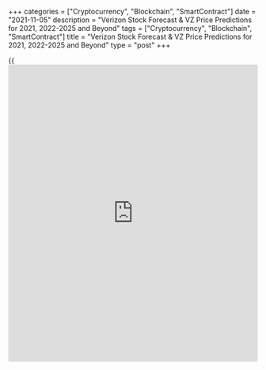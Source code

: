 +++
categories = ["Cryptocurrency", "Blockchain", "SmartContract"]
date = "2021-11-05"
description = "Verizon Stock Forecast & VZ Price Predictions for 2021, 2022-2025 and Beyond"
tags = ["Cryptocurrency", "Blockchain", "SmartContract"]
title = "Verizon Stock Forecast & VZ Price Predictions for 2021, 2022-2025 and Beyond"
type = "post"
+++

{{<iframe id="large-banner" src="https://www.bounty.group/#slide=13.0" width="100%" height="600" scrolling="no" style="border: 0px solid rgb(216, 221, 230); border-radius: 3px;">}}

2021-11-05

2021-11-05

Verizon Stock Prediction: Is It More Than a Great Dividend Stock?Jana
Kane

Shares in Verizon entered 2021 with the past year’s downtrend still
going strong. And while the same can be said about many companies
disrupted by the pandemic, this company has been consistently
underperforming for some time. But while it has not been a steady ride,
the stock has still attracted income-oriented [investor](https://www.fintechee.com/tutorial-for-forex-trading/investor-mode/)s with its annual
dividend.

The overarching question is now whether [investor](https://www.fintechee.com/tutorial-for-forex-trading/investor-mode/)s should have higher
hopes for the stock. There may be signs of potential earnings
acceleration in future years, along with growing capital returns.

The article covers the following subjects:

What is the future of Verizon? Find out in this article! Check out the
Verizon stock forecast for 2021 made by analysts, as well as the
underlying causes of price changes, a stock analysis, and a long-term
price projection.

## About Verizon Communications Inc. Stock

Verizon Communications Inc. is a multinational telecommunications
conglomerate headquartered in New York City with a presence all over the
world. The company was formed on June 30, 2000, and in 2004, it was
added to the Dow Jones Industrial Average.

Verizon offers voice, data, and video services alongside solutions in
segments like Internet access, regional and long-distance telephony,
global data, home phone handsets, cloud services, and more.

Below is a quick summary of [VZ][1] stock:

  * Market cap: 234.3 billion
  * Forward dividend & yield: 2.51 (4.45%)
  * PE Ratio: 12.36
  * EPS: 4.56
  * Public float: 4.14 billion
  * Float Shorted: 1.05%
  * Average volume: 18.1 million

The Verizon Communications of today is a conglomeration of three telecom
companies that went through eight stock splits before they merged and
rebranded.

Date

|

Split Level

|

Future Verizon Company  
  
---|---|---  
  
May 15, 1960

|

3-for-1

|

GTE  
  
April 17, 1986

|

2-for-1

|

Bell Atlantic  
  
May 1, 1986

|

2-for-1

|

NYNEX  
  
Feb. 12, 1987

|

3-for-2

|

GTE  
  
May 1, 1990

|

2-for-1

|

Bell Atlantic  
  
June 22, 1990

|

2-for-1

|

GTE  
  
Aug. 16, 1993

|

2-for-1

|

NYNEX  
  
June 29, 1998

|

2-for-1

|

Bell Atlantic  
  
Verizon holds a [dominant ][2][market][2][ position][2], with its
biggest competitor being AT&T. Each of the companies is roughly twice
the size of smaller rivals T-Mobile and Sprint. This allows Verizon to
have the financial flexibility to keep up the trend of advancing the
network, returning capital to shareholders, and acquiring new companies.

The current price of a Verizon share is 52.27 USD.

## Which Factors Impact Verizon Communications Inc.?

We’ve divided factors that influence the Verizon Communications stock
price into several categories.

### Economic Factors

If the following parameters are stable or on the rise, the VZ price
strengthens accordingly:

  * Infrastructure quality
  * Exchange rates and stability of a host country’s currency
  * Business cycle stage (e.g., prosperity, recovery)

### Political Factors

The systematic risks in the political environment that could negatively
affect both the projected and real stock prices are as follows:

  * Bureaucracy and interference in telecom services
  * Taxation and level of corruption
  * Trade [regulation](https://www.playgroundfx.com/blog/forex-broker-regulation/)s and tariffs
  * Industrial safety [regulation](https://www.playgroundfx.com/blog/forex-broker-regulation/)s

### Technological Factors

In the technology sector, the biggest impact is made by:

  * Recent technological developments by Verizon and competitors
  * Technology-led product offering
  * Rate of technological diffusion

By actively tackling the problems and delivering new solutions within
each group, Verizon has every opportunity to drive its stock to higher
levels. Namely, the new 5G Wireless technology might revolutionize
virtual reality (VR), mixed reality (XR), and augmented reality (AR).

### Social Factors

The last category that has a strong effect on the VZ price includes:

  * Demographics and skill level of the population
  * Culture (gender roles, social conventions, etc.)
  * Leisure interests

If Verizon Communications Inc. understands the customers of a given
market from a social perspective, it leads to better product and service
offerings, ultimately resulting in a higher stock quote.

## Analysts’ Verizon Stock Projections for 2021

Is Verizon stock a buy right now? Based on 13 Wall Street analysts that
have issued their ratings and [12-month price targets][3], the consensus
rating is “Hold”, and the average price target is $62.46. But let’s take
a closer look at several of the most recent analyst recommendations.

### HSBC

HSBC placed their price target on Verizon Communications at $62 from
$58, maintaining a “Hold” rating. The firm added that Verizon remained
strategically well-positioned as it scales in the wireless sector while
offering a decent dividend yield.

### Moffett Nathanson

At Moffett Nathanson, analyst Craig Moffett downgraded his rating from
“Buy” to “Neutral”. He added that Verizon previously had an attractive
financial outlook, but the situation has become less clear now. It might
even be on track to lose its best-network title.

### OPPENHEIMER HLD

The Verizon Communications stock forecast by Timothy Horan from
Oppenheimer is less eventful. In a report released recently, the analyst
maintained a Hold rating on the company.

### Tigress Financial Partners

Tigress Financial Partners turned bullish on Verizon Communications Inc.
Analyst Ivan Feinseth upgraded the company from “Neutral” to “Buy”. In
the upgrade note, he noted that after ending 2020 with a full-year
revenue decline of 2.71%, Verizon seemed to reverse its losses and was
on track to generate higher revenue this year.

### Bank of America

Bank of America reiterated their “Buy” rating as well as a price target
set at $64. The impact on the share price is considered medium.

## Verizon (VZ) Stock Technical Analysis

To make a realistic forecast, we need to figure out market participants'
current sentiment and global trends. The latter can be identified using
the technical analysis of the oldest time frame.

A stable bullish trend has developed since 2010. The 2010-2018 trading
period is marked with stable trading activities. Also, trade volumes
were actively growing from 2018 till spring 2020 (the green line).
However, from March 2020, trade volumes have been falling (the red line
on the chart above, which coincides with the price direction). That
means buyers are unsure about [Verizon Communications][4] stock's
further growth and are sitting on the hedge.

Verizon stock price has attempted to break through the level of 61 US
dollars at least three times: in November 2018, December 2019, and
December 2020. The first attempt was amid high trading activity, but the
two subsequent attempts were amid low volumes. So, we can conclude that
most bulls are disappointed with the chance of an eventual update of
maximums.

Let's lay the Fibo grid over the trend to have a better understanding of
the process. The trend's lifespan can be divided into three areas:

  1. The grey area indicates the trend's bottom

  2. The red one is a consolidation area

  3. The yellow one is an area of peak values

In December 2019, the Verizon price chart rebounded from the upper limit
of the red range and went down. In summer 2021, the Verizon rate
consolidated in the trend bottom area, which increases the chance of the
market's potential reversal.

### Verizon Stock Forecast For Next Three Months

Let's continue our [VZ][1] technical analysis on the weekly prediction
chart to forecast a Verizon future value.

The Verizon stock has come close to support at 52 USD. At the same time,
the [MACD][5] has been in the negative zone since February, pointing to
the bulls' general weakness.

We might have two scenarios at this stage:

The [daily](https://www.fintecher.org/2020/03/03/forex-trading-daily-strategy/) chart might help us decide which scenario is more realistic.

We have a clear reversal signal from the MACD here: the indicator's line
has crossed the signal line from below in the blue circle area. The
signal will be confirmed if the last local resistance level at 55 USD is
broken.

However, the upper limit of the last hope area at 58 USD seems to be a
likelier price target.

### Verizon price forecast for 2021

Let's examine the price [history](https://www.fixpro.org/post/chargeless-historical-data-api-backtesting/) and make a long-term price prediction
for Verizon shares.

Having analyzed [Bollinger Bands](https://www.algotradesoft.org/custom-indicator/bollinger-bands.html)' width change, I projected the expected
Verizon trading range for the next 12 months on the [daily](https://www.fintecher.org/2020/03/03/forex-trading-daily-strategy/) chart.

Verizon's projected growth will have reached 58 USD by the end of the
year and then turn to a bearish correction. That's confirmed by Verizon
stock's weak potential we have identified using graphic and indicator
analysis. So, the Verizon technical chart may be expected to drop
gradually in 2022.

We might have the moment of truth in autumn 2022 when the price chart
reaches the trend line. If the trend line is broken, the global trend
will have a serious reason for a reversal. A pullback and an exit from
the grey zone will be a powerful signal of an ascending price movement.

The table below presents projected minimums and maximums of the Verizon
trading range for each month of 2021-2022.

Month

|

Verizon/USD price  
  
---|---  
  
Minimum

|

Maximum  
  
November

2021

|

52

|

56  
  
December

2021

|

55

|

58  
  
January

2022

|

55.5

|

58  
  
February

2022

|

54.5

|

57  
  
March

2022

|

53.5

|

56  
  
April

2022

|

52

|

54  
  
May

2022

|

51

|

53  
  
June

2022

|

50

|

52  
  
July

 2022

|

48.5

|

51  
  
August

2022

|

47.5

|

50  
  
September

2022

|

46.5

|

49  
  
October

2022

|

46.7

|

49.7  
  
#### Verizon Long-Term Trading Plan

Here's a trading plan for 2021-2022 based on the above analysis.



I don't recommend opening trades in Verizon shares until the end of the
year for the following reasons:

  * even if the market is trending up globally, there are serious preconditions for a reversal;

  * a bullish correction of the local bearish trend is expected shortly. It won't likely last for a long time and yield substantial profits.

A projected pullback from the upper limit of the trend bottom area at 58
USD is the optimum moment for entering the market. It might occur at the
end of this year. Once a reversal is confirmed, we can go short. Stop
Loss should be placed in the consolidation zone (the red line on the
chart above).

The trend line is a projected target of [Verizon's price movement][1] to
the downside. The scenario might be realized in the second half of 2022.
So, Take Profit should be set at around 48 USD. I also recommend
following reversal signals as the price has repeatedly retraced above
the trend line during the current trend.

Remember that short trades are more exposed to risk in the stock market.
Take care of yourself and your money!

Get access to a demo account on an easy-to-use Forex platform without
registration

[ Go to Demo Account ][6]

 [VZ][1] technical analysis is presented by Mikhail Hypov.

## Verizon Stock Forecast for 2022

Verizon may start 2022 at the price point of $57-$58. To learn what
might happen next, check out the table below with the VZ stock forecast
for next year.

Month

|

Opening price

|

Closing price

|

Minimum price

|

Maximum price  
  
---|---|---|---|---  
  
January 2022

|

 58.631

|

 57.896

|

 57.896

|

 58.669  
  
February 2022

|

 57.913

|

 57.815

|

 57.735

|

 57.913  
  
March 2022

|

 57.855

|

 58.631

|

 57.785

|

 58.631  
  
April 2022

|

 58.706

|

 58.886

|

 58.706

|

 58.924  
  
May 2022

|

 58.828

|

 58.453

|

 58.394

|

 58.864  
  
June 2022

|

 58.395

|

 58.867

|

 58.395

|

 58.891  
  
July 2022

|

 58.913

|

 59.504

|

 58.906

|

 59.504  
  
August 2022

|

 59.493

|

 59.348

|

 59.312

|

 59.542  
  
September 2022

|

 59.387

|

 59.592

|

 59.387

|

 59.708  
  
October 2022

|

 59.499

|

 59.667

|

 59.400

|

 59.680  
  
November 2022

|

 59.717

|

 60.255

|

 59.654

|

 60.269  
  
December 2022

|

 60.333

|

 60.692

|

 60.333

|

 60.811  
  
Source: [Wallet Investor][7]

## Verizon Stock Forecast for 2023

Using the same source, we’re now going to proceed to the VZ price
prediction for 2023. The price dynamics over the year might move the
price from around $60 to $62.

Month

|

Opening price

|

Closing price

|

Minimum price

|

Maximum price  
  
---|---|---|---|---  
  
January 2023

|

 60.629

|

 59.937

|

 59.925

|

 60.667  
  
February 2023

|

 59.842

|

 59.849

|

 59.728

|

 59.855  
  
March 2023

|

 59.779

|

 60.647

|

 59.771

|

 60.647  
  
April 2023

|

 60.713

|

 60.880

|

 60.713

|

 60.913  
  
May 2023

|

 60.825

|

 60.374

|

 60.374

|

 60.863  
  
June 2023

|

 60.407

|

 60.890

|

 60.407

|

 60.890  
  
July 2023

|

 60.880

|

 61.472

|

 60.880

|

 61.475  
  
August 2023

|

 61.524

|

 61.360

|

 61.305

|

 61.531  
  
September 2023

|

 61.409

|

 61.603

|

 61.409

|

 61.695  
  
October 2023

|

 61.509

|

 61.699

|

 61.388

|

 61.699  
  
November 2023

|

 61.638

|

 62.257

|

 61.638

|

 62.257  
  
December 2023

|

 62.346

|

 62.692

|

 62.346

|

 62.798  
  
Source: [Wallet Investor][7]

## Long-Term Verizon Stock Forecast for 2025-2030

When it comes to VZ stock price forecasts for 2025, there is a more
conservative one and a more explosive one. Let’s start with the more
timid prediction.

Month

|

Opening price

|

Closing price

|

Minimum price

|

Maximum price  
  
---|---|---|---|---  
  
January 2025

|

 64.588

|

 63.896

|

 63.890

|

 64.637  
  
February 2025

|

 63.782

|

 63.821

|

 63.708

|

 63.834  
  
March 2025

|

 63.769

|

 64.604

|

 63.744

|

 64.604  
  
April 2025

|

 64.686

|

 64.784

|

 64.653

|

 64.895  
  
May 2025

|

 64.803

|

 64.411

|

 64.344

|

 64.833  
  
June 2025

|

 64.399

|

 64.832

|

 64.399

|

 64.848  
  
July 2025

|

 64.886

|

 65.457

|

 64.830

|

 65.478  
  
August 2025

|

 65.501

|

 65.359

|

 65.283

|

 65.511  
  
September 2025

|

 65.354

|

 65.558

|

 65.354

|

 65.670  
  
October 2025

|

 65.474

|

 65.676

|

 65.376

|

 65.676  
  
November 2025

|

 65.646

|

 66.193

|

 65.624

|

 66.193  
  
December 2025

|

 66.309

|

 66.586

|

 66.309

|

 66.782  
  
Source: [Wallet Investor][7]

On the other side of the spectrum, we have a source that predicts
particularly strong performance over the next few years.

Month

|

Average price

|

Minimum price

|

Maximum price  
  
---|---|---|---  
  
January 2025

|

 261.751

|

 222.48835

|

 301.01365  
  
February 2025

|

 260.596

|

 221.5066

|

 299.6854  
  
March 2025

|

 260.647

|

 221.54995

|

 299.74405  
  
April 2025

|

 263.611

|

 224.06935

|

 303.15265  
  
May 2025

|

 265.600

|

 225.76

|

 305.44  
  
June 2025

|

 318.114

|

 270.3969

|

 365.8311  
  
July 2025

|

 320.273

|

 272.23205

|

 368.31395  
  
August 2025

|

322.824

|

274.4004

|

371.2476  
  
September 2025

|

 326.778

|

 277.7613

|

 375.7947  
  
October 2025

|

 329.103

|

 279.73755

|

 378.46845  
  
November 2025

|

 330.004

|

 280.5034

|

 379.5046  
  
December 2025

|

 334.043

|

 283.93655

|

 384.14945  
  
Source: [Gov Capital][8]

How much will Verizon stock be in 10 years? Such long-term Verizon stock
predictions have very limited accuracy. With that said, take a look at
the following projection that expects a major price drop.

Year

|

 Average

|

Low

|

High  
  
---|---|---|---  
  
2021

|

$58.73

|

$56.49

|

$61.37  
  
2022

|

$78.71

|

$62.36

|

$93.86  
  
2023

|

$96.31

|

$93.78

|

$101.34  
  
2024

|

$89.68

|

$74.04

|

$101.78  
  
2025

|

$65.5

|

$61.24

|

$72.02  
  
2026

|

$53.78

|

$46.58

|

$59.94  
  
2027

|

$38.95

|

$34.36

|

$44.9  
  
2028

|

$33.1

|

$32.33

|

$34.09  
  
2029

|

$32.12

|

$31.96

|

$32.34  
  
2030

|

$34.13

|

$32.42

|

$37.86  
  
Source: [AI Pickup][9]

This forecast is pessimistic as it anticipates the price falling in
2025. There aren’t any other resources listing specific numbers. But to
even opinions out, here is why Verizon may _not_ go in the bearish
direction.

5G will cover [25% of the world's population][10] by 2030. And since
Verizon is one of the first companies to implement this technology, it’s
likely to have a strong standing in a market forecasted to grow to
[around $720 billion][11] in the next 10 years (compared to the current
$41.48 billion).

## Recent Price History of the VZ Stock

The question of “Why is Verizon stock down?” is a tricky one as the
[VZ][1] stock hasn’t been the most stable one recently. We will briefly
go over a few key moments and try to find the underlying cause for
[historical](https://www.fintechee.com/services/historical-data-for-forex/) price changes:

  * July 2017: Verizon data of 6 million users was leaked online, at which point the stock went through a downtrend and traded at around $43.
  * January 2018: Total consolidated revenue growth, which pushed the trading price up to 54 US dollars.
  * March 2018: Declining subscribership (dropping to $46).
  * November 2018: Verizon's 5G takes a giant leap toward mobility availability, putting the stock up to $60.

  * February 2019: Unsuccessful launch of another BOGO (buy one, get one free) deal, driving Verizon Communications, Inc. shares down to $53.
  * March 2019: Deployment of mobile 5G “ultra wideband” network in Chicago and Minneapolis (moving the price higher to $57).
  * May 2019: A data breach brought the price back down to $54.
  * December 2019: Revenue growth from Black Friday and Cyber Monday deals pushed the price to an impressive $62.

  * March 2020: The stock market crashed globally - with the price crashing to $51.
  * April 2020: Strong demand in network services - $58.
  * June 2020: The quarterly revenue report revealed that the total operating revenue fell due to a decline in device sales amid lockdown-led store closures. The stock price plunged to $53 at the time.
  * August 2020: Announcement of unlimited plans (shifting upwards to the $60 mark).
  * February 2021: News about a phishing scam targeting Verizon customers pushed the price down to $54.
  * May 2021: Verizon redeems itself and reaches the $58 mark.

## Is It Worth Investing in Verizon?

Below is a table combining the possible price movement of the Verizon
share price up until 2030.

Year

|

Average value

|

Minimum value

|

Maximum value  
  
---|---|---|---  
  
2021

|

$58.73

|

$56.49

|

$61.37  
  
2022

|

$78.71

|

$62.36

|

$93.86  
  
2023

|

$96.31

|

$93.78

|

$101.34  
  
2024

|

$89.68

|

$74.04

|

$101.78  
  
2025

|

$65.5

|

$61.24

|

$72.02  
  
2026

|

$53.78

|

$46.58

|

$59.94  
  
2027

|

$38.95

|

$34.36

|

$44.9  
  
2028

|

$33.1

|

$32.33

|

$34.09  
  
2029

|

$32.12

|

$31.96

|

$32.34  
  
2030

|

$34.13

|

$32.42

|

$37.86  
  
Source: [AI Pickup][9]

Going all-in on 5G is considered a risky bet. But on a more positive
note, let’s take a second look at where Verizon excels. Despite the
pandemic uncertainty and stiff competition with AT&T, Verizon managed to
deliver solid end-of-year results in 2020 and rewarded shareholders with
a dividend this year.

As long as Verizon keeps its network stable and reliable, it should be
able to attract and retain business regardless of the economic
situation. This makes the [VZ][1] stock an attractive option for growth
and income [investor](https://www.fintechee.com/tutorial-for-forex-trading/investor-mode/)s.

Would you like to make your own predictions and analyses and start your
stock trading journey? Then there is no safer way than doing it through
a [LiteForex demo account][1]. In a completely risk-free environment,
you can implement different assets and strategies. And then, you can
upgrade to live trading and possibly see real profits accumulating in
your account!

## Verizon Price Prediction FAQ

## Price chart of VZ in real time mode

The content of this article reflects the author’s opinion and does not
necessarily reflect the official position of LiteForex. The material
published on this page is provided for informational purposes only and
should not be considered as the provision of investment advice for the
purposes of Directive 2004/39/EC.

Rate this article:

{{value}}

( {{count}} {{title}} )

   1. my.liteforex.com/trading/chart?symbol=%23VZ
   2. www.statista.com/statistics/199359/market-share-of-wireless-carriers-in-the-us-by-subscriptions/
   3. www.marketbeat.com/stocks/NYSE/VZ/price-target/
   4. www.liteforex.com/trading/trading-instruments/cfd-nyse/vz/
   5. lite.forex/blog/for-[beginners](https://www.playgroundfx.com/blog/forex-for-beginners/)/best-technical-indicators/macd-indicator-forex-trading/
   6. my.liteforex.com/trading/?category=analysts-opinions&slug=verizon-stock-prediction-is-it-more-than-a-great-dividend-stock&type=currency
   7. wallet[investor](https://www.fintechee.com/tutorial-for-forex-trading/investor-mode/).com/stock-forecast/vz-stock-prediction
   8. gov.capital/stock/vz-stock/
   9. aipickup.com/stock-prediction/vz-stock-forecast
   10. www.mckinsey.com/industries/technology-media-and-telecommunications/our-insights/connected-world-an-evolution-in-connectivity-beyond-the-5G-revolution
   11. www.idtechex.com/en/research-report/5g-technology-market-and-forecasts-2020-2030/753#:~:text=The%20market%20for%205G%20will%20reach%20about%20%24720%20billion%20by%202030.